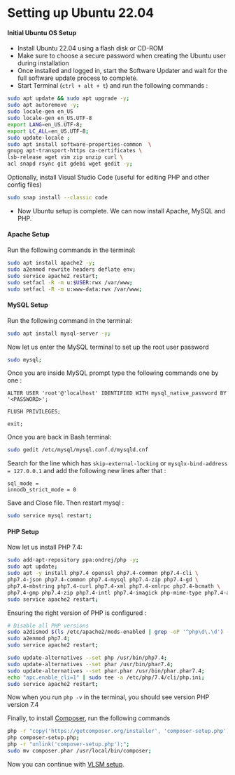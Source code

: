 # Setting up Ubuntu 22.04


#### Initial Ubuntu OS Setup

* Install Ubuntu 22.04 using a flash disk or CD-ROM
* Make sure to choose a secure password when creating the Ubuntu user during installation
* Once installed and logged in, start the Software Updater and wait for the full software update process to complete.
* Start Terminal (`ctrl + alt + t`) and run the following commands :


```bash
sudo apt update && sudo apt upgrade -y;
sudo apt autoremove -y;
sudo locale-gen en_US
sudo locale-gen en_US.UTF-8
export LANG=en_US.UTF-8;
export LC_ALL=en_US.UTF-8;
sudo update-locale ;
sudo apt install software-properties-common  \
gnupg apt-transport-https ca-certificates \
lsb-release wget vim zip unzip curl \
acl snapd rsync git gdebi wget gedit -y;
```

Optionally, install Visual Studio Code (useful for editing PHP and other config files)

```bash
sudo snap install --classic code
```

* Now Ubuntu setup is complete. We can now install Apache, MySQL and PHP.

#### Apache Setup
Run the following commands in the terminal:

```bash
sudo apt install apache2 -y;
sudo a2enmod rewrite headers deflate env;
sudo service apache2 restart;
sudo setfacl -R -m u:$USER:rwx /var/www;
sudo setfacl -R -m u:www-data:rwx /var/www;
```

#### MySQL Setup

Run the following command in the terminal:

```bash
sudo apt install mysql-server -y;
```

Now let us enter the MySQL terminal to set up the root user password

```bash
sudo mysql;
```

Once you are inside MySQL prompt type the following commands one by one :

`ALTER USER 'root'@'localhost' IDENTIFIED WITH mysql_native_password BY '<PASSWORD>';`

`FLUSH PRIVILEGES;`

`exit;`

Once you are back in Bash terminal:

```bash
sudo gedit /etc/mysql/mysql.conf.d/mysqld.cnf
```

Search for the line which has `skip-external-locking` or `mysqlx-bind-address = 127.0.0.1` and add the following new lines after that :

```text
sql_mode =
innodb_strict_mode = 0
```
Save and Close file. Then restart mysql :

```bash
sudo service mysql restart;
```

#### PHP Setup

Now let us install PHP 7.4:

```bash
sudo add-apt-repository ppa:ondrej/php -y;
sudo apt update;
sudo apt -y install php7.4 openssl php7.4-common php7.4-cli \
php7.4-json php7.4-common php7.4-mysql php7.4-zip php7.4-gd \
php7.4-mbstring php7.4-curl php7.4-xml php7.4-xmlrpc php7.4-bcmath \
php7.4-gmp php7.4-zip php7.4-intl php7.4-imagick php-mime-type php7.4-apcu;
sudo service apache2 restart;
```

Ensuring the right version of PHP is configured :

```bash
# Disable all PHP versions
sudo a2dismod $(ls /etc/apache2/mods-enabled | grep -oP '^php\d\.\d') -f
sudo a2enmod php7.4;
sudo service apache2 restart;

sudo update-alternatives --set php /usr/bin/php7.4;
sudo update-alternatives --set phar /usr/bin/phar7.4;
sudo update-alternatives --set phar.phar /usr/bin/phar.phar7.4;
echo "apc.enable_cli=1" | sudo tee -a /etc/php/7.4/cli/php.ini;
sudo service apache2 restart;
```

Now when you run `php -v` in the terminal, you should see version PHP version 7.4


Finally, to install [Composer](https://getcomposer.org/download/), run the following commands

```bash
php -r "copy('https://getcomposer.org/installer', 'composer-setup.php');";
php composer-setup.php;
php -r "unlink('composer-setup.php');";
sudo mv composer.phar /usr/local/bin/composer;

```

Now you can continue with [VLSM setup](../README.md).

